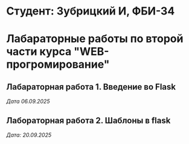 # Студент: Зубрицкий И, ФБИ-34

# Лабараторные работы по второй части курса "WEB-прогромирование"

## Лабараторная работа 1. Введение во Flask

*Дата 06.09.2025*

## Лабораторная работа 2. Шаблоны в flask

*Дата: 20.09.2025*